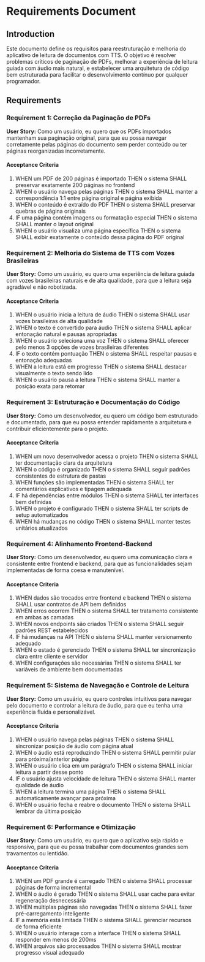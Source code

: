 # Requirements Document

## Introduction

Este documento define os requisitos para reestruturação e melhoria do aplicativo de leitura de documentos com TTS. O objetivo é resolver problemas críticos de paginação de PDFs, melhorar a experiência de leitura guiada com áudio mais natural, e estabelecer uma arquitetura de código bem estruturada para facilitar o desenvolvimento contínuo por qualquer programador.

## Requirements

### Requirement 1: Correção da Paginação de PDFs

**User Story:** Como um usuário, eu quero que os PDFs importados mantenham sua paginação original, para que eu possa navegar corretamente pelas páginas do documento sem perder conteúdo ou ter páginas reorganizadas incorretamente.

#### Acceptance Criteria

1. WHEN um PDF de 200 páginas é importado THEN o sistema SHALL preservar exatamente 200 páginas no frontend
2. WHEN o usuário navega pelas páginas THEN o sistema SHALL manter a correspondência 1:1 entre página original e página exibida
3. WHEN o conteúdo é extraído do PDF THEN o sistema SHALL preservar quebras de página originais
4. IF uma página contém imagens ou formatação especial THEN o sistema SHALL manter o layout original
5. WHEN o usuário visualiza uma página específica THEN o sistema SHALL exibir exatamente o conteúdo dessa página do PDF original

### Requirement 2: Melhoria do Sistema de TTS com Vozes Brasileiras

**User Story:** Como um usuário, eu quero uma experiência de leitura guiada com vozes brasileiras naturais e de alta qualidade, para que a leitura seja agradável e não robotizada.

#### Acceptance Criteria

1. WHEN o usuário inicia a leitura de áudio THEN o sistema SHALL usar vozes brasileiras de alta qualidade
2. WHEN o texto é convertido para áudio THEN o sistema SHALL aplicar entonação natural e pausas apropriadas
3. WHEN o usuário seleciona uma voz THEN o sistema SHALL oferecer pelo menos 3 opções de vozes brasileiras diferentes
4. IF o texto contém pontuação THEN o sistema SHALL respeitar pausas e entonação adequadas
5. WHEN a leitura está em progresso THEN o sistema SHALL destacar visualmente o texto sendo lido
6. WHEN o usuário pausa a leitura THEN o sistema SHALL manter a posição exata para retomar

### Requirement 3: Estruturação e Documentação do Código

**User Story:** Como um desenvolvedor, eu quero um código bem estruturado e documentado, para que eu possa entender rapidamente a arquitetura e contribuir eficientemente para o projeto.

#### Acceptance Criteria

1. WHEN um novo desenvolvedor acessa o projeto THEN o sistema SHALL ter documentação clara da arquitetura
2. WHEN o código é organizado THEN o sistema SHALL seguir padrões consistentes de estrutura de pastas
3. WHEN funções são implementadas THEN o sistema SHALL ter comentários explicativos e tipagem adequada
4. IF há dependências entre módulos THEN o sistema SHALL ter interfaces bem definidas
5. WHEN o projeto é configurado THEN o sistema SHALL ter scripts de setup automatizados
6. WHEN há mudanças no código THEN o sistema SHALL manter testes unitários atualizados

### Requirement 4: Alinhamento Frontend-Backend

**User Story:** Como um desenvolvedor, eu quero uma comunicação clara e consistente entre frontend e backend, para que as funcionalidades sejam implementadas de forma coesa e manutenível.

#### Acceptance Criteria

1. WHEN dados são trocados entre frontend e backend THEN o sistema SHALL usar contratos de API bem definidos
2. WHEN erros ocorrem THEN o sistema SHALL ter tratamento consistente em ambas as camadas
3. WHEN novos endpoints são criados THEN o sistema SHALL seguir padrões REST estabelecidos
4. IF há mudanças na API THEN o sistema SHALL manter versionamento adequado
5. WHEN o estado é gerenciado THEN o sistema SHALL ter sincronização clara entre cliente e servidor
6. WHEN configurações são necessárias THEN o sistema SHALL ter variáveis de ambiente bem documentadas

### Requirement 5: Sistema de Navegação e Controle de Leitura

**User Story:** Como um usuário, eu quero controles intuitivos para navegar pelo documento e controlar a leitura de áudio, para que eu tenha uma experiência fluida e personalizável.

#### Acceptance Criteria

1. WHEN o usuário navega pelas páginas THEN o sistema SHALL sincronizar posição de áudio com página atual
2. WHEN o áudio está reproduzindo THEN o sistema SHALL permitir pular para próxima/anterior página
3. WHEN o usuário clica em um parágrafo THEN o sistema SHALL iniciar leitura a partir desse ponto
4. IF o usuário ajusta velocidade de leitura THEN o sistema SHALL manter qualidade de áudio
5. WHEN a leitura termina uma página THEN o sistema SHALL automaticamente avançar para próxima
6. WHEN o usuário fecha e reabre o documento THEN o sistema SHALL lembrar da última posição

### Requirement 6: Performance e Otimização

**User Story:** Como um usuário, eu quero que o aplicativo seja rápido e responsivo, para que eu possa trabalhar com documentos grandes sem travamentos ou lentidão.

#### Acceptance Criteria

1. WHEN um PDF grande é carregado THEN o sistema SHALL processar páginas de forma incremental
2. WHEN o áudio é gerado THEN o sistema SHALL usar cache para evitar regeneração desnecessária
3. WHEN múltiplas páginas são navegadas THEN o sistema SHALL fazer pré-carregamento inteligente
4. IF a memória está limitada THEN o sistema SHALL gerenciar recursos de forma eficiente
5. WHEN o usuário interage com a interface THEN o sistema SHALL responder em menos de 200ms
6. WHEN arquivos são processados THEN o sistema SHALL mostrar progresso visual adequado